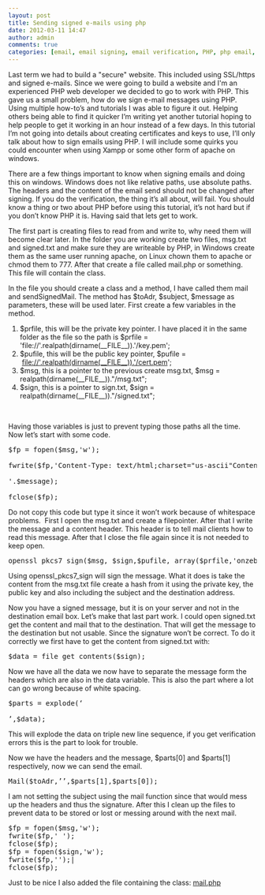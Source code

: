 ```yaml
---
layout: post
title: Sending signed e-mails using php
date: 2012-03-11 14:47
author: admin
comments: true
categories: [email, email signing, email verification, PHP, php email, php email sign, Programming, School, security, Sending signed emails using php, signed e-mails using php, Signed email, Tech, Webdevelopment]
---
```

Last term we had to build a "secure" website. This included using SSL/https and signed e-mails.
Since we were going to build a website and I'm an experienced PHP web developer we decided to go to work with PHP. This gave us a small problem, how do we sign e-mail messages using PHP. Using multiple how-to’s and tutorials I was able to figure it out. Helping others being able to find it quicker I’m writing yet another tutorial hoping to help people to get it working in an hour instead of a few days. In this tutorial I’m not going into details about creating certificates and keys to use, I’ll only talk about how to sign emails using PHP. I will include some quirks you could encounter when using Xampp or some other form of apache on windows.

<!--more-->

There are a few things important to know when signing emails and doing this on windows. Windows does not like relative paths, use absolute paths. The headers and the content of the email send should not be changed after signing. If you do the verification, the thing it’s all about, will fail. You should know a thing or two about PHP before using this tutorial, it’s not hard but if you don’t know PHP it is. Having said that lets get to work.

The first part is creating files to read from and write to, why need them will become clear later. In the folder you are working create two files, msg.txt and signed.txt and make sure they are writeable by PHP, in Windows create them as the same user running apache, on Linux chown them to apache or chmod them to 777. After that create a file called mail.php or something. This file will contain the class.

In the file you should create a class and a method, I have called them mail and sendSignedMail. The method has $toAdr, $subject, $message as parameters, these will be used later. First create a few variables in the method.
<ol>
	<li>$prfile, this will be the private key pointer. I have placed it in the same folder as the file so the path is $prfile = 'file://'.realpath(dirname(__FILE__)).'/key.pem';</li>
	<li>$pufile, this will be the public key pointer, $pufile =  <a href="file:///\\'.realpath(dirname(__FILE__)).'\cert.pem">file://'.realpath(dirname(__FILE__)).'/cert.pem</a>';</li>
	<li>$msg, this is a pointer to the previous create msg.txt, $msg = realpath(dirname(__FILE__))."/msg.txt";</li>
	<li>$sign, this is a pointer to sign.txt, $sign = realpath(dirname(__FILE__))."/signed.txt";</li>
</ol>
&nbsp;

Having those variables is just to prevent typing those paths all the time. Now let’s start with some code.
<pre lang="php">$fp = fopen($msg,'w');

fwrite($fp,'Content-Type: text/html;charset="us-ascii"Content-Transfer-Encoding: 7bit

'.$message);

fclose($fp);</pre>
Do not copy this code but type it since it won’t work because of whitespace problems.  First I open the msg.txt and create a filepointer. After that I write the message and a content header. This header is to tell mail clients how to read this message. After that I close the file again since it is not needed to keep open.
<pre lang="php">openssl_pkcs7_sign($msg, $sign,$pufile, array($prfile,'onzebank'),array("To"=&gt;$toAdr,'subject'=&gt;$subject));</pre>
Using openssl_pkcs7_sign will sign the message. What it does is take the content from the msg.txt file create a hash from it using the private key, the public key and also including the subject and the destination address.

Now you have a signed message, but it is on your server and not in the destination email box. Let’s make that last part work. I could open signed.txt get the content and mail that to the destination. That will get the message to the destination but not usable. Since the signature won’t be correct. To do it correctly we first have to get the content from signed.txt with:
<pre lang="php">$data = file_get_contents($sign);</pre>
Now we have all the data we now have to separate the message form the headers which are also in the data variable. This is also the part where a lot can go wrong because of white spacing.
<pre lang="php">$parts = explode(‘

’,$data);</pre>
This will explode the data on triple new line sequence, if you get verification errors this is the part to look for trouble.

Now we have the headers and the message, $parts[0] and $parts[1] respectively, now we can send the email.
<pre lang="php">Mail($toAdr,’’,$parts[1],$parts[0]);</pre>
I am not setting the subject using the mail function since that would mess up the headers and thus the signature. After this I clean up the files to prevent data to be stored or lost or messing around with the next mail.
<pre lang="php">$fp = fopen($msg,'w');
fwrite($fp,' ');
fclose($fp);
$fp = fopen($sign,'w');
fwrite($fp,'');|
fclose($fp);</pre>
Just to be nice I also added the file containing the class: <a href="http://www.jansman.eu/wp-content/uploads/2012/03/mail.php_.txt" target="_blank">mail.php</a>
